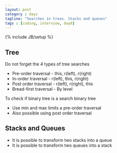```yaml
---
layout: post
category : days
tagline: "Searches in treas. Stacks and queues"
tags : [coding, interview, day8]
---
```


{% include JB/setup %}

## Tree

Do not forget the 4 types of tree searches

* Pre-order traversal - this, r(left), r(right)
* In-order traversal - r(left), this, r(right)
* Post order traversal - r(left), r(right), this
* Bread-first traversal - By level

To check if binary tree is a search binary tree

* Use min and max limits a pre-order traversal
* Also possible using post order traversal

## Stacks and Queues

* It is possible to transform two stacks into a queue
* It is possible to transform two queues into a stack
